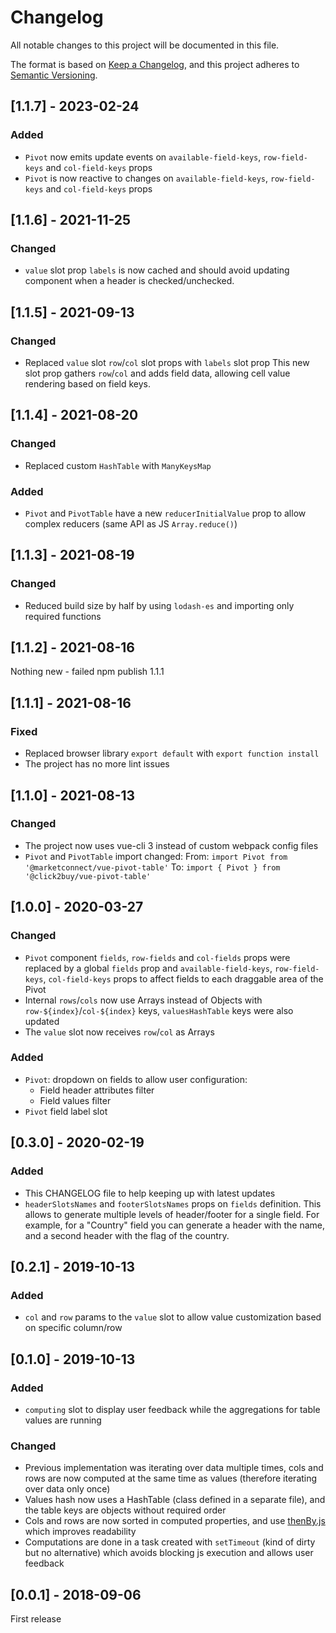 # Changelog
All notable changes to this project will be documented in this file.

The format is based on [Keep a Changelog](https://keepachangelog.com/en/1.0.0/),
and this project adheres to [Semantic Versioning](https://semver.org/spec/v2.0.0.html).

## [1.1.7] - 2023-02-24
### Added
- `Pivot` now emits update events on `available-field-keys`, `row-field-keys` and `col-field-keys` props
- `Pivot` is now reactive to changes on `available-field-keys`, `row-field-keys` and `col-field-keys` props

## [1.1.6] - 2021-11-25
### Changed
- `value` slot prop `labels` is now cached and should avoid updating component when a header is checked/unchecked.

## [1.1.5] - 2021-09-13
### Changed
- Replaced `value` slot `row`/`col` slot props with `labels` slot prop
This new slot prop gathers `row`/`col` and adds field data, allowing cell value rendering based on field keys.

## [1.1.4] - 2021-08-20
### Changed
- Replaced custom `HashTable` with `ManyKeysMap`

### Added
- `Pivot` and `PivotTable` have a new `reducerInitialValue` prop to allow complex reducers (same API as JS `Array.reduce()`)

## [1.1.3] - 2021-08-19
### Changed
- Reduced build size by half by using `lodash-es` and importing only required functions

## [1.1.2] - 2021-08-16
Nothing new - failed npm publish 1.1.1

## [1.1.1] - 2021-08-16
### Fixed
- Replaced browser library `export default` with `export function install`
- The project has no more lint issues

## [1.1.0] - 2021-08-13
### Changed
- The project now uses vue-cli 3 instead of custom webpack config files
- `Pivot` and `PivotTable` import changed:
From: `import Pivot from '@marketconnect/vue-pivot-table'`
To: `import { Pivot } from '@click2buy/vue-pivot-table'`

## [1.0.0] - 2020-03-27
### Changed
- `Pivot` component `fields`, `row-fields` and `col-fields` props were replaced by a global `fields` prop and `available-field-keys`, `row-field-keys`, `col-field-keys` props to affect fields to each draggable area of the Pivot
- Internal `rows`/`cols` now use Arrays instead of Objects with `row-${index}`/`col-${index}` keys, `valuesHashTable` keys were also updated
- The `value` slot now receives `row`/`col` as Arrays

### Added
- `Pivot`: dropdown on fields to allow user configuration:
  - Field header attributes filter
  - Field values filter
- `Pivot` field label slot

## [0.3.0] - 2020-02-19
### Added
- This CHANGELOG file to help keeping up with latest updates
- `headerSlotsNames` and `footerSlotsNames` props on `fields` definition. This allows to generate multiple levels of header/footer for a single field. For example, for a "Country" field you can generate a header with the name, and a second header with the flag of the country.

## [0.2.1] - 2019-10-13
### Added
- `col` and `row` params to the `value` slot to allow value customization based on specific column/row

## [0.1.0] - 2019-10-13
### Added
- `computing` slot to display user feedback while the aggregations for table values are running

### Changed
- Previous implementation was iterating over data multiple times, cols and rows are now computed at the same time as values (therefore iterating over data only once)
- Values hash now uses a HashTable (class defined in a separate file), and the table keys are objects without required order
- Cols and rows are now sorted in computed properties, and use [thenBy.js](https://github.com/Teun/thenBy.js) which improves readability
- Computations are done in a task created with `setTimeout` (kind of dirty but no alternative) which avoids blocking js execution and allows user feedback

## [0.0.1] - 2018-09-06
First release
